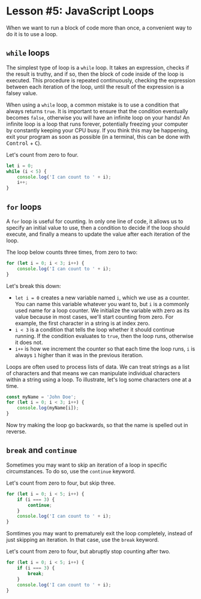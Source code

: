 # Lesson #5: JavaScript Loops

When we want to run a block of code more than once, a convenient way to do it is to use a loop.

## `while` loops

The simplest type of loop is a `while` loop. It takes an expression, checks if the result is truthy, and if so, then the block of code inside of the loop is executed. This procedure is repeated continuously, checking the expression between each iteration of the loop, until the result of the expression is a falsey value.

When using a `while` loop, a common mistake is to use a condition that always returns `true`. It is important to ensure that the condition eventually becomes `false`, otherwise you will have an infinite loop on your hands! An infinite loop is a loop that runs forever, potentially freezing your computer by constantly keeping your CPU busy. If you think this may be happening, exit your program as soon as possible (in a terminal, this can be done with <kbd>Control</kbd> + <kbd>C</kbd>).

Let's count from zero to four.

```js
let i = 0;
while (i < 5) {
    console.log('I can count to ' + i);
    i++;
}
```

## `for` loops

A `for` loop is useful for counting. In only one line of code, it allows us to specify an initial value to use, then a condition to decide if the loop should execute, and finally a means to update the value after each iteration of the loop.

The loop below counts three times, from zero to two:

```js
for (let i = 0; i < 3; i++) {
    console.log('I can count to ' + i);
}
```

Let's break this down:
 - `let i = 0` creates a new variable named `i`, which we use as a counter. You can name this variable whatever you want to, but `i` is a commonly used name for a loop counter. We initialize the variable with zero as its value because in most cases, we'll start counting from zero. For example, the first character in a string is at index zero.
 - `i < 3` is a condition that tells the loop whether it should continue running. If the condition evaluates to `true`, then the loop runs, otherwise it does not.
 - `i++` is how we increment the counter so that each time the loop runs, `i` is always `1` higher than it was in the previous iteration.

Loops are often used to process lists of data. We can treat strings as a list of characters and that means we can manipulate individual characters within a string using a loop. To illustrate, let's log some characters one at a time.

```js
const myName = 'John Doe';
for (let i = 0; i < 3; i++) {
    console.log(myName[i]);
}
```

Now try making the loop go backwards, so that the name is spelled out in reverse.

## `break` and `continue`

Sometimes you may want to skip an iteration of a loop in specific circumstances. To do so, use the `continue` keyword.

Let's count from zero to four, but skip three.

```js
for (let i = 0; i < 5; i++) {
    if (i === 3) {
        continue;
    }
    console.log('I can count to ' + i);
}
```

Somtimes you may want to prematurely exit the loop completely, instead of just skipping an iteration. In that case, use the `break` keyword.

Let's count from zero to four, but abruptly stop counting after two.

```js
for (let i = 0; i < 5; i++) {
    if (i === 3) {
        break;
    }
    console.log('I can count to ' + i);
}
```
